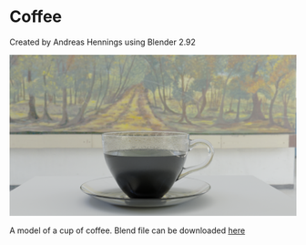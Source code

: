 # Coffee

Created by Andreas Hennings using Blender 2.92

![image](/coffee.png)

A model of a cup of coffee.
Blend file can be downloaded [here](https://github.com/AndreasHennings/Coffee/blob/main/Coffee.blend)

